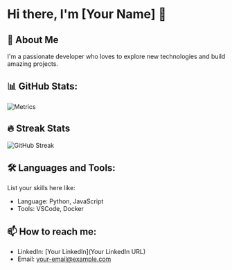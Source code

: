 # Hi there, I'm [Your Name] 👋

## 🚀 About Me
I'm a passionate developer who loves to explore new technologies and build amazing projects.

## 📊 GitHub Stats:

<!-- Metrics -->
![Metrics](https://github.com/[diogopires17]/[diogopires17]/blob/main/github-metrics.svg)

## 🔥 Streak Stats

![GitHub Streak](https://github-readme-streak-stats.herokuapp.com/?user=[diogopires17]&theme=dark&background=000000)

## 🛠️ Languages and Tools:
List your skills here like:
- Language: Python, JavaScript
- Tools: VSCode, Docker
## 📫 How to reach me:
- LinkedIn: [Your LinkedIn](Your LinkedIn URL)
- Email: your-email@example.com

